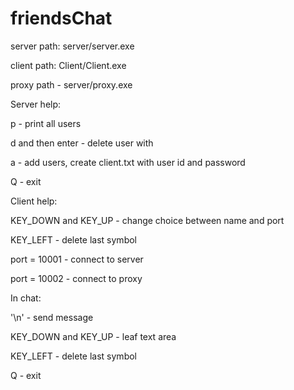 # friendsChat

server path: server/server.exe

client path: Client/Client.exe

proxy path - server/proxy.exe

Server help:

p - print all users

d and then enter <id> - delete user with <id>

a - add users, create client.txt with user id and password

Q - exit

Client help:

KEY_DOWN and KEY_UP - change choice between name and port

KEY_LEFT - delete last symbol

port = 10001 - connect to server

port = 10002 - connect to proxy
 
In chat:

'\n' - send message

KEY_DOWN and KEY_UP - leaf text area

KEY_LEFT - delete last symbol

Q - exit

